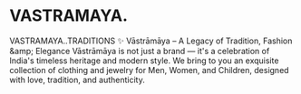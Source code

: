 # VASTRAMAYA.
VASTRAMAYA..TRADITIONS ✨ Vāstrāmāya – A Legacy of Tradition, Fashion &amp;amp; Elegance Vāstrāmāya is not just a brand — it's a celebration of India's timeless heritage and modern style. We bring to you an exquisite collection of clothing and jewelry for Men, Women, and Children, designed with love, tradition, and authenticity.
